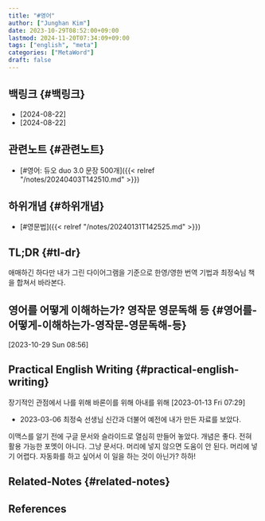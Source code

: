 ```yaml
---
title: "#영어"
author: ["Junghan Kim"]
date: 2023-10-29T08:52:00+09:00
lastmod: 2024-11-20T07:34:09+09:00
tags: ["english", "meta"]
categories: ["MetaWord"]
draft: false
---
```


## 백링크 {#백링크}

-   [2024-08-22]
-   [2024-08-22]


## 관련노트 {#관련노트}

-   [#영어: 듀오 duo 3.0 문장 500개]({{< relref "/notes/20240403T142510.md" >}})


## 하위개념 {#하위개념}

-   [#영문법]({{< relref "/notes/20240131T142525.md" >}})


## TL;DR {#tl-dr}

애매하긴 하다만 내가 그린 다이어그램을 기준으로 한영/영한 번역 기법과 최정숙님 책을 합쳐서 바라본다.


## 영어를 어떻게 이해하는가? 영작문 영문독해 등 {#영어를-어떻게-이해하는가-영작문-영문독해-등}

<span class="timestamp-wrapper"><span class="timestamp">[2023-10-29 Sun 08:56]</span></span>


## Practical English Writing {#practical-english-writing}

장기적인 관점에서 나를 위해 바론이를 위해 아내를 위해 <span class="timestamp-wrapper"><span class="timestamp">[2023-01-13 Fri 07:29]</span></span>

-   2023-03-06 최정숙 선생님 신간과 더불어 예전에 내가 만든 자료를 보았다.

이맥스를 알기 전에 구글 문서와 슬라이드로 열심히 만들어 놓았다. 개념은 좋다. 전혀 활용 가능한 포멧이 아니다. 그냥 문서다. 머리에 넣지 않으면 도움이 안 된다. 머리에 넣기 어렵다. 자동화를 하고 싶어서 이 일을 하는 것이 아닌가? 하하!


## Related-Notes {#related-notes}

## References

<style>.csl-entry{text-indent: -1.5em; margin-left: 1.5em;}</style><div class="csl-bib-body">
</div>
